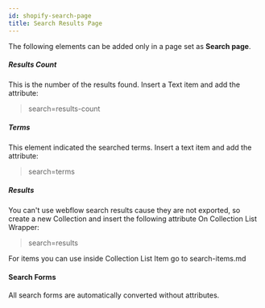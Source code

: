 ```yaml
---
id: shopify-search-page
title: Search Results Page
---
```


The following elements can be added only in a page set as **Search page**.


##### Results Count
This is the number of the results found. Insert a Text item and add the attribute:

> search=results-count

##### Terms
This element indicated the searched terms. Insert a text item and add the attribute:

> search=terms

##### Results
You can't use webflow search results cause they are not exported, so create a new Collection and insert the following attribute On Collection List Wrapper:

> search=results

For items you can use inside Collection List Item go to search-items.md

#### Search Forms
All search forms are automatically converted without attributes.